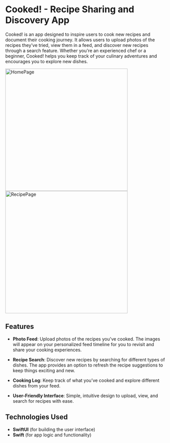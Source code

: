 # Cooked! - Recipe Sharing and Discovery App

Cooked! is an app designed to inspire users to cook new recipes and document their cooking journey. It allows users to upload photos of the recipes they’ve tried, view them in a feed, and discover new recipes through a search feature. Whether you're an experienced chef or a beginner, Cooked! helps you keep track of your culinary adventures and encourages you to explore new dishes.

<img width="384" alt="HomePage" src="https://github.com/user-attachments/assets/50ed6420-762f-41f0-87cf-86401b6976a2" style="margin-right: 20px;" />

<img width="384" alt="RecipePage" src="https://github.com/user-attachments/assets/ab3efd39-4707-45d5-a502-42a2d23458c7" />

## Features

- **Photo Feed**: Upload photos of the recipes you've cooked. The images will appear on your personalized feed timeline for you to revisit and share your cooking experiences.
  
- **Recipe Search**: Discover new recipes by searching for different types of dishes. The app provides an option to refresh the recipe suggestions to keep things exciting and new.
  
- **Cooking Log**: Keep track of what you’ve cooked and explore different dishes from your feed.
  
- **User-Friendly Interface**: Simple, intuitive design to upload, view, and search for recipes with ease.

## Technologies Used

- **SwiftUI** (for building the user interface)
- **Swift** (for app logic and functionality)
